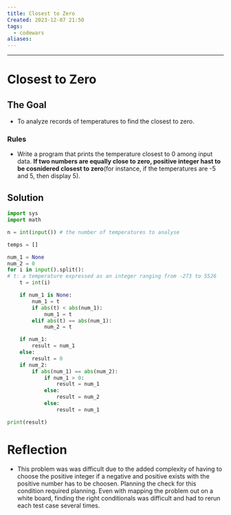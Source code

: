 ```yaml
---
title: Closest to Zero
Created: 2023-12-07 21:50
tags:
  - codewars
aliases:
---
```


---
# Closest to Zero

## The Goal
- To analyze records of temperatures to find the closest to zero.

### Rules
- Write a program that prints the temperature closest to 0 among input data. **If two numbers are equally close to zero, positive integer hast to be cosnidered closest to zero**(for instance, if the temperatures are -5 and 5, then display 5).


## Solution
```Python
import sys
import math

n = int(input()) # the number of temperatures to analyse

temps = []

num_1 = None
num_2 = 0
for i in input().split():
# t: a temperature expressed as an integer ranging from -273 to 5526
	t = int(i)

	if num_1 is None:
		num_1 = t
		if abs(t) < abs(num_1):
			num_1 = t
		elif abs(t) == abs(num_1):
			num_2 = t

	if num_1:
		result = num_1
	else:
		result = 0
	if num_2:
		if abs(num_1) == abs(num_2):
			if num_1 > 0:
				result = num_1
			else:
				result = num_2
			else:
				result = num_1

print(result)
```


# Reflection
- This problem was was difficult due to the added complexity of having to choose the positive integer if a negative and positive exists with the positive number has to be choosen. Planning the check for this condition required planning. Even with mapping the problem out on a white board, finding the right conditionals was difficult and had to rerun each test case several times.
